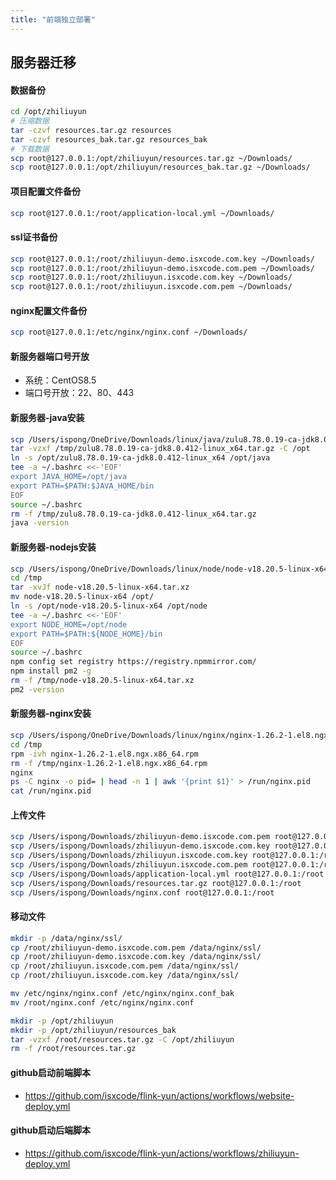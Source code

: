 ```yaml
---
title: "前端独立部署"
---
```


## 服务器迁移

#### 数据备份

```bash
cd /opt/zhiliuyun
# 压缩数据
tar -czvf resources.tar.gz resources
tar -czvf resources_bak.tar.gz resources_bak
# 下载数据
scp root@127.0.0.1:/opt/zhiliuyun/resources.tar.gz ~/Downloads/
scp root@127.0.0.1:/opt/zhiliuyun/resources_bak.tar.gz ~/Downloads/
```

#### 项目配置文件备份

```bash
scp root@127.0.0.1:/root/application-local.yml ~/Downloads/
```

#### ssl证书备份

```bash
scp root@127.0.0.1:/root/zhiliuyun-demo.isxcode.com.key ~/Downloads/
scp root@127.0.0.1:/root/zhiliuyun-demo.isxcode.com.pem ~/Downloads/
scp root@127.0.0.1:/root/zhiliuyun.isxcode.com.key ~/Downloads/
scp root@127.0.0.1:/root/zhiliuyun.isxcode.com.pem ~/Downloads/
```

#### nginx配置文件备份

```bash
scp root@127.0.0.1:/etc/nginx/nginx.conf ~/Downloads/
```

#### 新服务器端口号开放

- 系统：CentOS8.5
- 端口号开放：22、80、443

#### 新服务器-java安装

```bash
scp /Users/ispong/OneDrive/Downloads/linux/java/zulu8.78.0.19-ca-jdk8.0.412-linux_x64.tar.gz root@127.0.0.1:/tmp
tar -vzxf /tmp/zulu8.78.0.19-ca-jdk8.0.412-linux_x64.tar.gz -C /opt
ln -s /opt/zulu8.78.0.19-ca-jdk8.0.412-linux_x64 /opt/java
tee -a ~/.bashrc <<-'EOF'
export JAVA_HOME=/opt/java
export PATH=$PATH:$JAVA_HOME/bin
EOF
source ~/.bashrc
rm -f /tmp/zulu8.78.0.19-ca-jdk8.0.412-linux_x64.tar.gz
java -version
```

#### 新服务器-nodejs安装

```bash
scp /Users/ispong/OneDrive/Downloads/linux/node/node-v18.20.5-linux-x64.tar.xz root@127.0.0.1:/tmp
cd /tmp
tar -xvJf node-v18.20.5-linux-x64.tar.xz
mv node-v18.20.5-linux-x64 /opt/
ln -s /opt/node-v18.20.5-linux-x64 /opt/node 
tee -a ~/.bashrc <<-'EOF'
export NODE_HOME=/opt/node 
export PATH=$PATH:${NODE_HOME}/bin
EOF
source ~/.bashrc
npm config set registry https://registry.npmmirror.com/
npm install pm2 -g
rm -f /tmp/node-v18.20.5-linux-x64.tar.xz
pm2 -version
```

#### 新服务器-nginx安装

```bash
scp /Users/ispong/OneDrive/Downloads/linux/nginx/nginx-1.26.2-1.el8.ngx.x86_64.rpm root@127.0.0.1:/tmp
cd /tmp
rpm -ivh nginx-1.26.2-1.el8.ngx.x86_64.rpm
rm -f /tmp/nginx-1.26.2-1.el8.ngx.x86_64.rpm
nginx
ps -C nginx -o pid= | head -n 1 | awk '{print $1}' > /run/nginx.pid
cat /run/nginx.pid
```

#### 上传文件

```bash
scp /Users/ispong/Downloads/zhiliuyun-demo.isxcode.com.pem root@127.0.0.1:/root
scp /Users/ispong/Downloads/zhiliuyun-demo.isxcode.com.key root@127.0.0.1:/root
scp /Users/ispong/Downloads/zhiliuyun.isxcode.com.key root@127.0.0.1:/root
scp /Users/ispong/Downloads/zhiliuyun.isxcode.com.pem root@127.0.0.1:/root
scp /Users/ispong/Downloads/application-local.yml root@127.0.0.1:/root
scp /Users/ispong/Downloads/resources.tar.gz root@127.0.0.1:/root
scp /Users/ispong/Downloads/nginx.conf root@127.0.0.1:/root
```

#### 移动文件

```bash
mkdir -p /data/nginx/ssl/
cp /root/zhiliuyun-demo.isxcode.com.pem /data/nginx/ssl/
cp /root/zhiliuyun-demo.isxcode.com.key /data/nginx/ssl/
cp /root/zhiliuyun.isxcode.com.pem /data/nginx/ssl/
cp /root/zhiliuyun.isxcode.com.key /data/nginx/ssl/

mv /etc/nginx/nginx.conf /etc/nginx/nginx.conf_bak
mv /root/nginx.conf /etc/nginx/nginx.conf

mkdir -p /opt/zhiliuyun
mkdir -p /opt/zhiliuyun/resources_bak
tar -vzxf /root/resources.tar.gz -C /opt/zhiliuyun
rm -f /root/resources.tar.gz
```

#### github启动前端脚本

- https://github.com/isxcode/flink-yun/actions/workflows/website-deploy.yml

#### github启动后端脚本

- https://github.com/isxcode/flink-yun/actions/workflows/zhiliuyun-deploy.yml